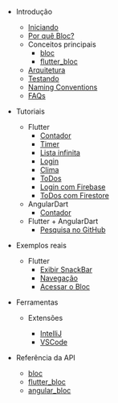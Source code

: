 - Introdução

  - [Iniciando](pt-br/gettingstarted.md)
  - [Por quê Bloc?](pt-br/whybloc.md)
  - Conceitos principais
    - [bloc](pt-br/coreconcepts.md)
    - [flutter_bloc](pt-br/flutterbloccoreconcepts.md)
  - [Arquitetura](pt-br/architecture.md)
  - [Testando](pt-br/testing.md)
  - [Naming Conventions](blocnamingconventions.md)
  - [FAQs](pt-br/faqs.md)

- Tutoriais

  - Flutter
    - [Contador](pt-br/fluttercountertutorial.md)
    - [Timer](pt-br/fluttertimertutorial.md)
    - [Lista infinita](pt-br/flutterinfinitelisttutorial.md)
    - [Login](pt-br/flutterlogintutorial.md)
    - [Clima](pt-br/flutterweathertutorial.md)
    - [ToDos](pt-br/fluttertodostutorial.md)
    - [Login com Firebase](pt-br/flutterfirebaselogintutorial.md)
    - [ToDos com Firestore](pt-br/flutterfirestoretodostutorial.md)
  - AngularDart
    - [Contador](pt-br/angularcountertutorial.md)
  - Flutter + AngularDart
    - [Pesquisa no GitHub](pt-br/flutterangulargithubsearch.md)

- Exemplos reais

  - Flutter
    - [Exibir SnackBar](pt-br/recipesfluttershowsnackbar.md)
    - [Navegação](pt-br/recipesflutternavigation.md)
    - [Acessar o Bloc](pt-br/recipesflutterblocaccess.md)

- Ferramentas

  - Extensões

    - [IntelliJ](pt-br/blocintellijextension.md)
    - [VSCode](pt-br/blocvscodeextension.md)

- Referência da API
  - [bloc](https://pub.dev/documentation/bloc/latest/bloc/bloc-library.html)
  - [flutter_bloc](https://pub.dev/documentation/flutter_bloc/latest/flutter_bloc/flutter_bloc-library.html)
  - [angular_bloc](https://pub.dev/documentation/angular_bloc/latest/angular_dart/angular_dart-library.html)

